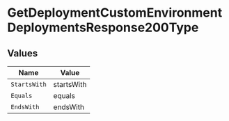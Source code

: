 # GetDeploymentCustomEnvironmentDeploymentsResponse200Type


## Values

| Name         | Value        |
| ------------ | ------------ |
| `StartsWith` | startsWith   |
| `Equals`     | equals       |
| `EndsWith`   | endsWith     |